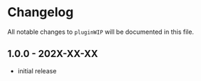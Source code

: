 # Changelog

All notable changes to `pluginWIP` will be documented in this file.

## 1.0.0 - 202X-XX-XX

- initial release
